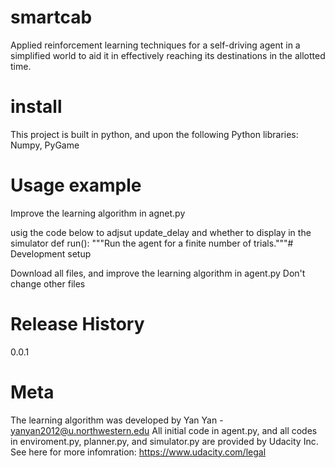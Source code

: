 # smartcab
Applied reinforcement learning techniques for a self-driving agent in a simplified world 
to aid it in effectively reaching its destinations in the allotted time. 

# install
This project is built in python, and upon the following Python libraries: Numpy, PyGame

# Usage example

Improve the learning algorithm in agnet.py

usig the code below to adjsut update_delay and whether to display in the simulator
  def run():
      """Run the agent for a finite number of trials."""# Development setup

Download all files, and improve the learning algorithm in agent.py
Don't change other files 

# Release History 

0.0.1

# Meta

The learning algorithm was developed by Yan Yan - yanyan2012@u.northwestern.edu
All initial code in agent.py, and all codes in enviroment.py, planner.py, and simulator.py are provided by Udacity Inc.
See here for more infomration: https://www.udacity.com/legal

